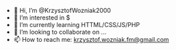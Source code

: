 - 👋 Hi, I’m @KrzysztofWozniak2000
- 👀 I’m interested in $
- 🌱 I’m currently learning HTTML/CSS/JS/PHP
- 💞️ I’m looking to collaborate on ...
- 📫 How to reach me: krzysztof.wozniak.fm@gmail.com

<!---
KrzysztofWozniak2000/KrzysztofWozniak2000 is a ✨ special ✨ repository because its `README.md` (this file) appears on your GitHub profile.
You can click the Preview link to take a look at your changes.
--->
